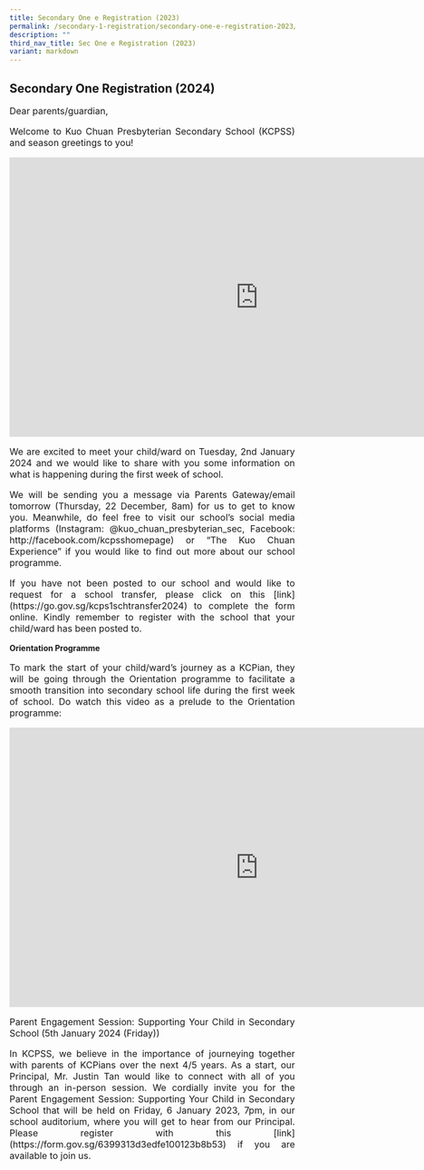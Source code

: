 ```yaml
---
title: Secondary One e Registration (2023)
permalink: /secondary-1-registration/secondary-one-e-registration-2023/
description: ""
third_nav_title: Sec One e Registration (2023)
variant: markdown
---
```

## Secondary One Registration (2024)


<p style="font-size:16px;">Dear parents/guardian,</p>

<p style="text-align: justify;font-size:16px;">Welcome to Kuo Chuan Presbyterian Secondary School (KCPSS) and season greetings to you!</p>

<iframe width="877" height="493" src="https://www.youtube.com/embed/6TpnJ8mKP_I" title="Principal Message" frameborder="0" allow="accelerometer; autoplay; clipboard-write; encrypted-media; gyroscope; picture-in-picture; web-share" allowfullscreen=""></iframe>


<p style="text-align: justify;font-size:16px;">We are excited to meet your child/ward on Tuesday, 2nd January 2024 and we would like to share with you some information on what is happening during the first week of school.</p>

<p style="text-align: justify;font-size:16px;">We will be sending you a message via Parents Gateway/email tomorrow (Thursday, 22 December, 8am) for us to get to know you. Meanwhile, do feel free to visit our school’s social media platforms (Instagram: @kuo_chuan_presbyterian_sec, Facebook: http://facebook.com/kcpsshomepage) or “The Kuo Chuan Experience” if you would like to find out more about our school programme. </p>
 
<p style="text-align: justify;font-size:16px;">If you have not been posted to our school and would like to request for a school transfer, please click on this [link](https://go.gov.sg/kcps1schtransfer2024) to complete the form online. Kindly remember to register with the school that your child/ward has been posted to. </p>

**Orientation Programme**

<p style="text-align: justify;font-size:16px;">To mark the start of your child/ward’s journey as a KCPian, they will be going through the Orientation programme to facilitate a smooth transition into secondary school life during the first week of school. Do watch this video as a prelude to the Orientation programme: </p>

<iframe width="877" height="493" src="https://www.youtube.com/embed/JJIPIleghGI" title="Orientation programme" frameborder="0" allow="accelerometer; autoplay; clipboard-write; encrypted-media; gyroscope; picture-in-picture; web-share" allowfullscreen=""></iframe>


<p style="text-align: justify;font-size:16px;">Parent Engagement Session: Supporting Your Child in Secondary School (5th January 2024 (Friday))</p>

<p style="text-align: justify;font-size:16px;">In KCPSS, we believe in the importance of journeying together with parents of KCPians over the next 4/5 years. As a start, our Principal, Mr. Justin Tan would like to connect with all of you through an in-person session. We cordially invite you for the Parent Engagement Session: Supporting Your Child in Secondary School that will be held on Friday, 6 January 2023, 7pm, in our school auditorium, where you will get to hear from our Principal. Please register with this [link](https://form.gov.sg/6399313d3edfe100123b8b53) if you are available to join us. </p>